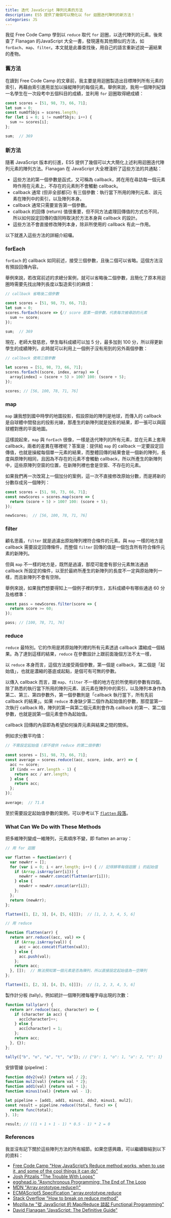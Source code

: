 ```yaml
---
title: 迭代 JavaScript 陣列元素的方法
description: ES5 提供了幾個可以簡化以 for 迴圈迭代陣列的新方法！
categories: JS
---
```

我從 Free Code Camp 學到以 `reduce` 取代 `for` 迴圈，以迭代陣列的元素。後來查了 Flanagan 的JavaScript 大全一書，發現還有其他類似的方法，如 `forEach`、`map`、`filter`。本文就是此番查找後，用自己的語言重新述說一遍結果的產物。

### 舊方法

在讀到 Free Code Camp 的文章前，我主要是用迴圈製造出目標陣列所有元素的索引，再藉由索引進用並加以操縱陣列的每個元素。舉例來說，我用一個陣列紀錄一名學生在一次段考中五個科目的成績，並利用 `for` 迴圈取得總成績：

```js
const scores = [51, 98, 73, 66, 71];
let sum = 0;
const numOfSbjs = scores.length;
for (let i = 0; i != numOfSbjs; i++) {
  sum += scores[i];
};

sum;  // 369
```

### 新方法

隨著 JavaScript 版本的衍進，ES5 提供了幾個可以大大簡化上述利用迴圈迭代陣列元素的陣列方法。Flanagan 在 JavaScript 大全裡淺析了這些方法的共通點：

* 這些方法的第一個參數是函式，又可稱為 callback，將在用在尋訪每一個元素時作用在元素上，不存在的元素則不會觸動 callback。
* callback 通常 (但非全部都只) 有三個參數：執行當下所用的陣列元素、該元素在陣列中的索引，以及陣列本身。
* callback 通常只需要宣告第一個參數。
* callback 的回傳 (return) 值很重要，但不同方法處理回傳值的方式也不同，所以如何設定回傳的值同時取決於方法本身與 callback 的設計。
* 這些方法不會直接修改陣列本身，除非所使用的 callback 有此一作用。
  

以下就進入這些方法的詳細介紹囉。

### forEach

`forEach` 的 callback 如同前述，接受三個參數，且後二個可以省略。這個方法沒有預設回傳內容。


舉例來說，若改寫前述的求總分案例，就可以省略後二個參數，且簡化了原本用迴圈時需要先找出陣列長度以製造索引的麻煩：


```js
// callback 省略後二個參數

const scores = [51, 98, 73, 66, 71];
let sum = 0;
scores.forEach(score => {// score 是第一個參數，代表每次被尋訪的元素
  sum += score;
});

sum;  // 369
```

現在，老師大發慈悲，學生每科成績可以加 5 分，最多加到 100 分，所以得更新學生的成績陣列，此時就可以利用上一個例子沒有用到的另外兩個參數：


```js
// callback 使用三個參數
  
let scores = [51, 98, 73, 66, 71];
scores.forEach((score, index, array) => {
  array[index] = (score + 5) > 100? 100: (score + 5);
});

scores; // [56, 100, 78, 71, 76]
```

### map


`map` 讓我想到國中時學的地圖投影，假設原始的陣列是地球，而傳入的 callback 是自球體中間發出的投影光線，那產生的新陣列就是投影的結果，即一張可以與圓球體對應的平面地圖。

這樣說起來，`map` 與 `forEach` 很像，一樣是迭代陣列的所有元素，並在元素上套用 callback，兩者的差異在哪裡呢？答案是：提供給 `map` 的 callback 一定要設定回傳值，也就是操縱每個單一元素的結果，而整體回傳的結果會是一個新的陣列，長度與原陣列相同，且因為不存在的元素不會觸動 callback，所以所產生的新陣列中，這些原陣列空窗的位置，在新陣列裡也會是空窗、不存在的元素。

如果我們再一次改寫上一個加分的案例，這一次不直接修改原始分數，而是將新的分數存成另一個陣列：

```js
const scores = [51, 98, 73, 66, 71];
const newScores = scores.map(score => {
  return (score + 5) > 100? 100: (score + 5);
});

newScores;  // [56, 100, 78, 71, 76]
```

### filter

顧名思義，`filter` 就是過濾出原始陣列裡符合條件的元素。與 `map` 一樣的地方是 callback 需要設定回傳條件，而整個 `filter` 回傳的值是一個包含所有符合條件元素的新陣列。

但與 `map` 不一樣的地方是，既然是過濾，那麼可能會有部分元素無法通過 callback 所設定的條件，以至於最終所產生的新陣列的長度不一定與原始陣列一樣，而且新陣列不會有空隙。

舉例來說，如果我們想要得知上一個例子裡的學生，五科成績中有哪些通過 60 分及格標準：

```js
const pass = newScores.filter(score => {
  return score >= 60;
});

pass; // [100, 78, 71, 76]
```

### reduce

`reduce` 最特別。它的作用是將原始陣列裡的所有元素透過 callback 濃縮成一個結果。為了達到這樣的結果，`reduce` 在參數設計上跟前面幾個方法不太一樣，

以 `reduce` 本身而言，這個方法接受兩個參數，第一個是 callback，第二個是「起始值」，也就是濃縮的基底或起點，是個可有可無的參數。

以傳入 callback 而言，跟 `map`、`filter` 不一樣的地方在於所使用的參數有四個，除了熟悉的執行當下所用的陣列元素、該元素在陣列中的索引，以及陣列本身作為第二、第三、第四參數外，第一個參數則是「callback 執行當下，所有先前 callback 的結果」。如果 `reduce` 本身缺少第二個作為起始值的參數，那麼當第一次執行 callback 時，陣列的第一與第二個元素則會作為 callback 的第一、第二個參數，也就是說第一個元素會作為起始值。

callback 回傳的內容即為希望如何操弄元素與結果之間的關係。

例如求分數平均值：

```js
// 不需設定起始值 (即不提供 reduce 的第二個參數)
  
const scores = [51, 98, 73, 66, 71];
const average = scores.reduce((acc, score, indx, arr) => {
  acc += score;
  if (indx == arr.length - 1) {
    return acc / arr.length;
  } else {
    return acc;
  };
});
  
average;  // 71.8
```

至於需要設定起始值參數的案例，可以參考以下 <a href="#flatten">`flatten` 段落</a>。

### What Can We Do with These Methods

<p id="flatten">把多維陣列變成一維陣列，元素順序不變，即 flatten an
array：</p>

```js
// 用 for 迴圈

var flatten = function(arr) {
  var newArr = [];
  for (var i = 0; i < arr.length; i++) { // 記得歸零每個迴圈 i 的起始值
    if (Array.isArray(arr[i])) {
      newArr = newArr.concat(flatten(arr[i]));
    } else {
      newArr = newArr.concat(arr[i]);
    };
  };
  return (newArr);
};

flatten([1, [2, 3], [4, [5, 6]]]);  // [1, 2, 3, 4, 5, 6]
```

```js
// 用 reduce

function flatten(arr) {
  return arr.reduce((acc, val) => {
    if (Array.isArray(val)) {
      acc = acc.concat(flatten(val));
    } else {
      acc.push(val);
    };
    return acc;
  }, []);  // 無法預知第一個元素是否為陣列，所以直接設定起始值為一空陣列
};

flatten([1, [2, 3], [4, [5, 6]]]);  // [1, 2, 3, 4, 5, 6]
```

製作計分板 (tally)，例如統計一個陣列裡每種字母出現的次數：

```js
function tally(arr) {
  return arr.reduce((acc, character) => {
    if (character in acc) {
      acc[character]++;
    } else {
      acc[character] = 1;
    };
    return acc;
  }, {});
};

tally(["b", "o", "a", "t", "a"]); // {"b": 1, "o": 1, "a": 2, "t": 1}
```

安排管線 (pipeline)：

```js
function ddv2(val) {return val / 2};
function mul2(val) {return val * 2};
function add1(val) {return val + 1};
function minus1(val) {return val - 1};

let pipeline = [add1, add1, minus1, ddv2, minus1, mul2];
const result = pipeline.reduce((total, func) => {
  return func(total);
}, 1);

result; // ((1 + 1 + 1 - 1) * 0.5 - 1) * 2 = 0
```

### References

我並沒有記下關於這些陣列方法的所有細節。如果您感興趣，可以繼續聯結到以下的資料：

* [Free Code Camp "How JavaScript’s Reduce method works, when to use it, and some of the cool things it can do"][FCC]
* [Josh Pitzalis "The Trouble With Loops"][0]
* [egghead.io "Asynchronous Programming: The End of The Loop][1]
* [MDN "Array.prototype.reduce()"][2]
* [ECMAScript5 Specification "array.prototype.reduce][3]
* [Stack Overflow "How to break on reduce method"][4]
* [Mozilla.tw "從 JavaScript 的 Map/Reduce 談起 Functional Programming"][5]
* [David Flanagan "JavaScript: The Definitive Guide"][JSDG]

[FCC]:https://medium.freecodecamp.com/reduce-f47a7da511a9#.la9iamjnj
[JSDG]:http://shop.oreilly.com/product/9780596805531.do
[0]:https://medium.com/@joshpitzalis/the-trouble-with-loops-f639e3cc52d9#.j2rus4zbm
[1]:https://egghead.io/courses/mastering-asynchronous-programming-the-end-of-the-loop
[2]:https://developer.mozilla.org/en-US/docs/Web/JavaScript/Reference/Global_Objects/Array/Reduce:
[3]:http://www.ecma-international.org/ecma-262/6.0/#sec-array.prototype.reduce
[4]:http://stackoverflow.com/questions/36144406/how-to-break-on-reduce-method
[5]:https://goo.gl/adrK4p
